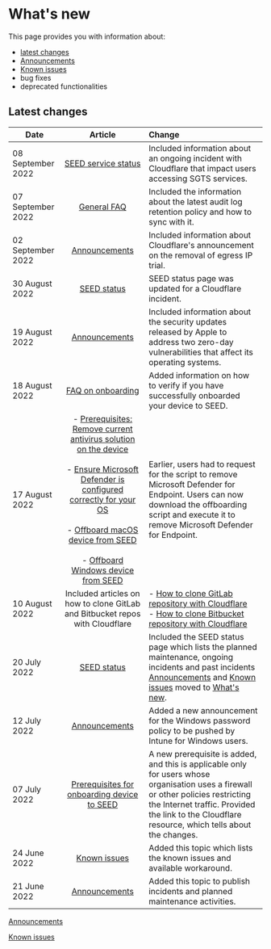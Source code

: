 # What's new

This page provides you with information about:

- [latest changes](#latest-changes)
- [Announcements](announcements)
- [Known issues](known-issues)
- bug fixes
- deprecated functionalities

## Latest changes

| Date  | Article | Change |
| ------------- |:-------------:|:-------------|
| 08 September 2022| [SEED service status](seed-status?id=ongoing-incidents) | Included information about an ongoing incident with Cloudflare that impact users accessing SGTS services. |
| 07 September 2022 | [General FAQ](faqs/seed-faq-general) | Included the information about the latest audit log retention policy and how to sync with it. |
| 02 September 2022|[Announcements](announcements) | Included information about Cloudflare's announcement on the removal of egress IP trial. |
| 30 August 2022 | [SEED status](seed-status) | SEED status page was updated for a Cloudflare incident. |
| 19 August 2022 | [Announcements](announcements) | Included information about the security updates released by Apple to address two zero-day vulnerabilities that affect its operating systems. |
| 18 August 2022 | [FAQ on onboarding](https://docs.developer.tech.gov.sg/docs/security-suite-for-engineering-endpoint-devices/faqs/common-onboarding-issues) | Added information on how to verify if you have successfully onboarded your device to SEED. |
| 17 August 2022 | - [Prerequisites: Remove current antivirus solution on the device](https://docs.developer.tech.gov.sg/docs/security-suite-for-engineering-endpoint-devices/prerequisites-for-onboarding?id=remove-existing-softwares-on-your-device)<br><br>- [Ensure Microsoft Defender is configured correctly for your OS](https://docs.developer.tech.gov.sg/docs/security-suite-for-engineering-endpoint-devices/verify-microsoft-defender-is-configured-correctly-for-your-os) <br><br>- [Offboard macOS device from SEED](https://docs.developer.tech.gov.sg/docs/security-suite-for-engineering-endpoint-devices/offboard-device/mac-os?id=step-4-remove-microsoft-defender-for-endpoint) <br><br>- [Offboard Windows device from SEED](https://docs.developer.tech.gov.sg/docs/security-suite-for-engineering-endpoint-devices/offboard-device/windows?id=step-4-remove-microsoft-defender-for-endpoint) | Earlier, users had to request for the script to remove Microsoft Defender for Endpoint. Users can now download the offboarding script and execute it to remove Microsoft Defender for Endpoint. |
| 10 August 2022 | Included articles on how to clone GitLab and Bitbucket repos with Cloudflare| - [How to clone GitLab repository with Cloudflare](faqs/how-to-clone-a-gitlab-repository-over-ssh-with-cloudflare-access)<br>- [How to clone Bitbucket repository with Cloudflare](faqs/how-to-clone-a-bitbucket-repository-over-ssh-with-cloudflare-access)
| 20 July 2022 | [SEED status](seed-status) | Included the SEED status page which lists the planned maintenance, ongoing incidents and past incidents<br>[Announcements](announcements) and [Known issues](known-issues) moved to [What's new](what-s-new).|
| 12 July 2022 | [Announcements](announcements)  | Added a new announcement for the Windows password policy to be pushed by Intune for Windows users. |
| 07 July 2022 | [Prerequisites for onboarding device to SEED](prerequisites-for-onboarding) | A new prerequisite is added, and this is applicable only for users whose organisation uses a firewall or other policies restricting the Internet traffic. Provided the link to the Cloudflare resource, which tells about the changes. |
| 24 June 2022     | [Known issues](known-issues)     | Added this topic which lists the known issues and available workaround. |
| 21 June 2022 | [Announcements](announcements)  | Added this topic to publish incidents and planned maintenance activities. |

[Announcements](announcements.md ':include')

[Known issues](known-issues.md ':include')
